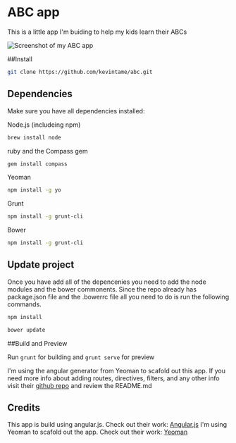 # ABC app 

This is a little app I'm buiding to help my kids learn their ABCs

![Screenshot of my ABC app	](https://www.dropbox.com/s/d6vj6r9318rpy0f/abcApp.png?dl=0)

##Install
```bash
git clone https://github.com/kevintame/abc.git
```
## Dependencies
Make sure you have all dependencies installed:

Node.js (includeing npm)
```bash
brew install node
```
ruby and the Compass gem
```bash
gem install compass
```
Yeoman
```bash
npm install -g yo
```
Grunt
```bash
npm install -g grunt-cli
```
Bower
```bash
npm install -g grunt-cli
```
## Update project
Once you have add all of the depencenies you need to add the node modules and the bower commonents. Since the repo already has  package.json file and the .bowerrc file all you need to do is run the following commands. 

```bash
npm install
```
```bash
bower update
```
##Build and Preview

Run `grunt` for building and `grunt serve` for preview

I'm using the angular generator from Yeoman to scafold out this app. If you need more info about adding routes, directives, filters, and any other info visit their [github repo](https://github.com/yeoman/generator-angular) and review the README.md 

## Credits

This app is build using angular.js. Check out their work: [Angular.js](https://angularjs.org/)
I'm using Yeoman to scafold out the app. Check out their work: [Yeoman](http://yeoman.io/)
